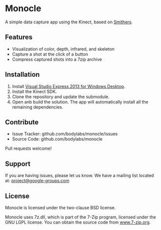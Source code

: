 Monocle
=======

A simple data capture app using the Kinect, based on [Smithers][].


Features
--------

- Visualization of color, depth, infrared, and skeleton
- Capture a shot at the click of a button
- Compress captured shots into a 7zip archive


Installation
------------

1. Install [Visual Studio Express 2013 for Windows Desktop][vstudio].
2. Install the Kinect SDK.
3. Clone the repository and update the submodule.
5. Open anb build the solution. The app will automatically install
   all the remaining dependencies.


Contribute
----------

- Issue Tracker: github.com/bodylabs/monocle/issues
- Source Code: github.com/bodylabs/monocle

Pull requests welcome!


Support
-------

If you are having issues, please let us know.
We have a mailing list located at: project@google-groups.com


License
-------

Monocle is licensed under the two-clause BSD license.

Monocle uses 7z.dll, which is part of the 7-Zip program, licensed under the
GNU LGPL license. You can obtain the source code from www.7-zip.org.


[smithers]: https://github.com/bodylabs/smithers
[vstudio]: http://www.microsoft.com/en-us/download/details.aspx?id=40787
